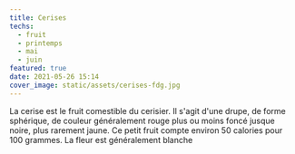 ```yaml
---
title: Cerises
techs:
  - fruit
  - printemps
  - mai
  - juin
featured: true
date: 2021-05-26 15:14
cover_image: static/assets/cerises-fdg.jpg
---
```

La cerise est le fruit comestible du cerisier. Il s'agit d'une drupe, de forme sphérique, de couleur généralement rouge plus ou moins foncé jusque noire, plus rarement jaune. Ce petit fruit compte environ 50 calories pour 100 grammes. La fleur est généralement blanche